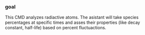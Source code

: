 ### goal
This CMD analyzes radiactive atoms. The asistant will take species percentages at specific times and asses their properties (like decay constant, half-life) based on percent fluctuactions.
